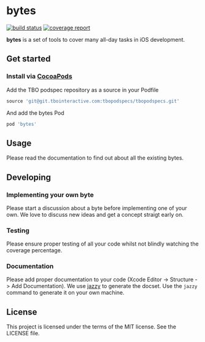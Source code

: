 # bytes

[![build status](http://git.tbointeractive.com/chorstmann/bytes/badges/develop/build.svg)](http://git.tbointeractive.com/chorstmann/bytes/commits/develop)
[![coverage report](http://git.tbointeractive.com/chorstmann/bytes/badges/develop/coverage.svg)](http://git.tbointeractive.com/chorstmann/bytes/commits/develop)
<!--
[![License](http://img.shields.io/cocoapods/l/bytes.svg?style=flat)](http://choosealicense.com/licenses/mit/)
[![Platform](http://img.shields.io/cocoapods/p/bytes.svg?style=flat)](http://cocoadocs.org/docsets/bytes/)
-->

**bytes** is a set of tools to cover many all-day tasks in iOS development.

## Get started
### Install via [CocoaPods](http://cocoapods.org/)

Add the TBO podspec repository as a source in your Podfile
```ruby
source 'git@git.tbointeractive.com:tbopodspecs/tbopodspecs.git'
```

And add the bytes Pod
```ruby
pod 'bytes'
```

## Usage
Please read the documentation to find out about all the existing bytes.

## Developing

### Implementing your own byte
Please start a discussion about a byte before implementing one of your own. We love to discuss new ideas and get a concept straigt early on.

### Testing
Please ensure proper testing of all your code whilst not blindly watching the coverage percentage. 

### Documentation
Please add proper documentation to your code (Xcode Editor -> Structure -> Add Documentation). We use [jazzy](https://github.com/realm/jazzy) to generate the docset. Use the `jazzy` command to generate it on your own machine.

## License
This project is licensed under the terms of the MIT license. See the LICENSE file.
